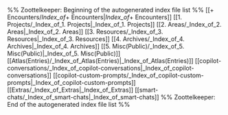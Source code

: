 %% Zoottelkeeper: Beginning of the autogenerated index file list  %%
 [[+ Encounters/_Index_of_+ Encounters|_Index_of_+ Encounters]]
 [[1. Projects/_Index_of_1. Projects|_Index_of_1. Projects]]
 [[2. Areas/_Index_of_2. Areas|_Index_of_2. Areas]]
 [[3. Resources/_Index_of_3. Resources|_Index_of_3. Resources]]
 [[4. Archives/_Index_of_4. Archives|_Index_of_4. Archives]]
 [[5. Misc(Public)/_Index_of_5. Misc(Public)|_Index_of_5. Misc(Public)]]
 [[Atlas(Entries)/_Index_of_Atlas(Entries)|_Index_of_Atlas(Entries)]]
 [[copilot-conversations/_Index_of_copilot-conversations|_Index_of_copilot-conversations]]
 [[copilot-custom-prompts/_Index_of_copilot-custom-prompts|_Index_of_copilot-custom-prompts]]
 [[Extras/_Index_of_Extras|_Index_of_Extras]]
 [[smart-chats/_Index_of_smart-chats|_Index_of_smart-chats]]
%% Zoottelkeeper: End of the autogenerated index file list  %%
